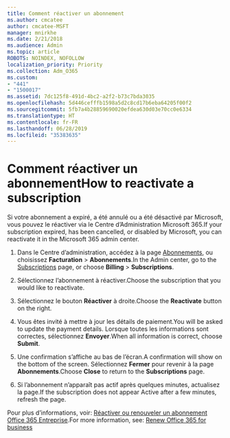 ```yaml
---
title: Comment réactiver un abonnement
ms.author: cmcatee
author: cmcatee-MSFT
manager: mnirkhe
ms.date: 2/21/2018
ms.audience: Admin
ms.topic: article
ROBOTS: NOINDEX, NOFOLLOW
localization_priority: Priority
ms.collection: Adm_O365
ms.custom:
- "441"
- "1500017"
ms.assetid: 7dc125f8-491d-4bc2-a2f2-b73c7bda3035
ms.openlocfilehash: 5d446cefffb1598a5d2c8cd17b6eba64205f00f2
ms.sourcegitcommit: 5fb7a4b28859690020efdea630d03e70cc0e6334
ms.translationtype: HT
ms.contentlocale: fr-FR
ms.lasthandoff: 06/28/2019
ms.locfileid: "35383635"
---
```

# <a name="how-to-reactivate-a-subscription"></a><span data-ttu-id="4e54d-102">Comment réactiver un abonnement</span><span class="sxs-lookup"><span data-stu-id="4e54d-102">How to reactivate a subscription</span></span>

<span data-ttu-id="4e54d-103">Si votre abonnement a expiré, a été annulé ou a été désactivé par Microsoft, vous pouvez le réactiver via le Centre d’Administration Microsoft 365.</span><span class="sxs-lookup"><span data-stu-id="4e54d-103">If your subscription expired, has been cancelled, or disabled by Microsoft, you can reactivate it in the Microsoft 365 admin center.</span></span>
  
1. <span data-ttu-id="4e54d-104">Dans le Centre d’administration, accédez à la page [Abonnements](https://go.microsoft.com/fwlink/p/?linkid=842054), ou choisissez **Facturation** \> **Abonnements**.</span><span class="sxs-lookup"><span data-stu-id="4e54d-104">In the Admin center, go to the [Subscriptions](https://go.microsoft.com/fwlink/p/?linkid=842054) page, or choose **Billing** \> **Subscriptions**.</span></span>

2. <span data-ttu-id="4e54d-105">Sélectionnez l’abonnement à réactiver.</span><span class="sxs-lookup"><span data-stu-id="4e54d-105">Choose the subscription that you would like to reactivate.</span></span>

3. <span data-ttu-id="4e54d-106">Sélectionnez le bouton **Réactiver** à droite.</span><span class="sxs-lookup"><span data-stu-id="4e54d-106">Choose the **Reactivate** button on the right.</span></span>

4. <span data-ttu-id="4e54d-107">Vous êtes invité à mettre à jour les détails de paiement.</span><span class="sxs-lookup"><span data-stu-id="4e54d-107">You will be asked to update the payment details.</span></span> <span data-ttu-id="4e54d-108">Lorsque toutes les informations sont correctes, sélectionnez **Envoyer**.</span><span class="sxs-lookup"><span data-stu-id="4e54d-108">When all information is correct, choose **Submit**.</span></span>

5. <span data-ttu-id="4e54d-109">Une confirmation s’affiche au bas de l’écran.</span><span class="sxs-lookup"><span data-stu-id="4e54d-109">A confirmation will show on the bottom of the screen.</span></span> <span data-ttu-id="4e54d-110">Sélectionnez **Fermer** pour revenir à la page **Abonnements**.</span><span class="sxs-lookup"><span data-stu-id="4e54d-110">Choose **Close** to return to the **Subscriptions** page.</span></span>

6. <span data-ttu-id="4e54d-111">Si l’abonnement n’apparaît pas actif après quelques minutes, actualisez la page.</span><span class="sxs-lookup"><span data-stu-id="4e54d-111">If the subscription does not appear Active after a few minutes, refresh the page.</span></span>

<span data-ttu-id="4e54d-112">Pour plus d’informations, voir: [Réactiver ou renouveler un abonnement Office 365 Entreprise](https://support.office.com/article/8d83b530-f4ca-47f6-a666-e5791cbacc7e).</span><span class="sxs-lookup"><span data-stu-id="4e54d-112">For more information, see: [Renew Office 365 for business](https://support.office.com/article/8d83b530-f4ca-47f6-a666-e5791cbacc7e)</span></span>
  